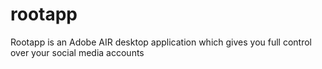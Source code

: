 rootapp
=======

Rootapp is an Adobe AIR desktop application which gives you full control over your social media accounts
